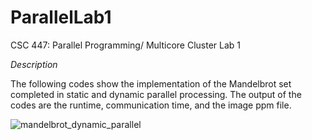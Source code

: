 # ParallelLab1
CSC 447: Parallel Programming/ Multicore Cluster Lab 1 

*Description*

The following codes show the implementation of the Mandelbrot set completed in static and dynamic parallel processing. The output of the codes are the runtime, communication time, and the image ppm file.


![mandelbrot_dynamic_parallel](https://github.com/chloegem/ParallelLab1/assets/99536375/d0b8322b-989d-45ac-aaff-b0594ff7c557)
